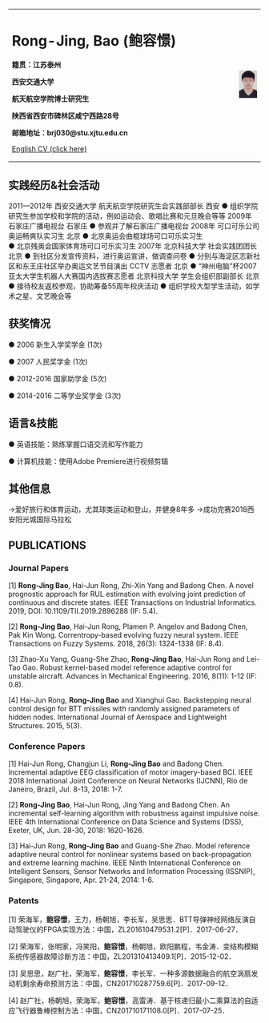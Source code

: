 <table border="0">
  <tr>
    <td width="90%">
      <h1>Rong-Jing, Bao (鲍容憬)</h1>
      <b><p>籍贯：江苏泰州</b></p>
      <b><p>西安交通大学</b></p>
      <b><p>航天航空学院博士研究生</b></p>
      <b><p>陕西省西安市碑林区咸宁西路28号</b></p>
      <b><p>邮箱地址：brj030@stu.xjtu.edu.cn</b></p>
      <p><a href="/README.html">English CV (click here)</a></p>
    </td>
    <td width="10%">
      <img src="/Rong-Jing Bao.jpg" width="100%">
    </td>
  </tr>
</table>

## 实践经历&社会活动
2011—2012年    西安交通大学      航天航空学院研究生会实践部部长          西安
                 ●     组织学院研究生参加学校和学院的活动，例如运动会、歌唱比赛和元旦晚会等等
2009年          石家庄广播电视台                                        石家庄
●      参观并了解石家庄广播电视台
2008年          可口可乐公司      奥运畅爽队实习生                        北京
●      北京奥运会曲棍球场可口可乐实习生         
●      北京残奥会国家体育场可口可乐实习生
2007年          北京科技大学      社会实践团团长                          北京
●      到社区分发宣传资料，进行奥运宣讲，做调查问卷
●      分别与海淀区志新社区和东王庄社区举办奥运文艺节目演出
           CCTV            志愿者                                  北京
●     “神州电脑”杯2007亚太大学生机器人大赛国内选拔赛志愿者
                 北京科技大学      学生会组织部副部长                      北京
●       接待校友返校参观，协助筹备55周年校庆活动
●       组织学校大型学生活动，如学术之星、文艺晚会等


## 获奖情况
<p>● 2006        新生入学奖学金 (1次)</p> 
<p>● 2007        人民奖学金 (1次)</p>  
<p>● 2012-2016    国家助学金 (5次)</p>                                       
<p>● 2014-2016    二等学业奖学金 (3次)</p>

## 语言&技能
<p>●   英语技能：熟练掌握口语交流和写作能力</p>
<p>●   计算机技能：使用Adobe Premiere进行视频剪辑</p>


## 其他信息
->爱好旅行和体育运动，尤其球类运动和登山，并健身8年多
->成功完赛2018西安阳光城国际马拉松


## PUBLICATIONS
### Journal Papers
[1] <b>Rong-Jing Bao</b>, Hai-Jun Rong, Zhi-Xin Yang and Badong Chen. A novel prognostic approach for RUL estimation with evolving joint prediction of continuous and discrete states. IEEE Transactions on Industrial Informatics. 2019, DOI: 10.1109/TII.2019.2896288 (IF: 5.4).

[2] <b>Rong-Jing Bao</b>, Hai-Jun Rong, Plamen P. Angelov and Badong Chen, Pak Kin Wong. Correntropy-based evolving fuzzy neural system. IEEE Transactions on Fuzzy Systems. 2018, 26(3): 1324-1338 (IF: 8.4).

[3] Zhao-Xu Yang, Guang-She Zhao, <b>Rong-Jing Bao</b>, Hai-Jun Rong and Lei-Tao Gao. Robust kernel-based model reference adaptive control for unstable aircraft. Advances in Mechanical Engineering. 2016, 8(11): 1-12 (IF: 0.8).

[4] Hai-Jun Rong, <b>Rong-Jing Bao</b> and Xianghui Gao. Backstepping neural control design for BTT missiles with randomly assigned parameters of hidden nodes. International Journal of Aerospace and Lightweight Structures. 2015, 5(3).
### Conference Papers
[1] Hai-Jun Rong, Changjun Li, <b>Rong-Jing Bao</b> and Badong Chen. Incremental adaptive EEG classification of motor imagery-based BCI. IEEE 2018 International Joint Conference on Neural Networks (IJCNN), Rio de Janeiro, Brazil, Jul. 8-13, 2018: 1-7.

[2] <b>Rong-Jing Bao</b>, Hai-Jun Rong, Jing Yang and Badong Chen. An incremental self-learning algorithm with robustness against impulsive noise. IEEE 4th International Conference on Data Science and Systems (DSS), Exeter, UK, Jun. 28-30, 2018: 1620-1626.

[3] Hai-Jun Rong, <b>Rong-Jing Bao</b> and Guang-She Zhao. Model reference adaptive neural control for nonlinear systems based on back-propagation and extreme learning machine. IEEE Ninth International Conference on Intelligent Sensors, Sensor Networks and Information Processing (ISSNIP), Singapore, Singapore, Apr. 21-24, 2014: 1-6.
### Patents
[1] 荣海军，<b>鲍容憬</b>，王力，杨朝旭，李长军，吴思思．BTT导弹神经网络反演自动驾驶仪的FPGA实现方法：中国，ZL201610479531.2[P]．2017-06-27．

[2] 荣海军，张明家，冯笑阳，<b>鲍容憬</b>，杨朝旭，欧阳鹏程，韦金涛．变结构模糊系统传感器故障诊断方法：中国，ZL201310413409.1[P]．2015-12-02．

[3] 吴思思，赵广社，荣海军，<b>鲍容憬</b>，李长军．一种多源数据融合的航空涡扇发动机剩余寿命预测方法：中国，CN201710287759.6[P]．2017-09-12．

[4] 赵广社，杨朝旭，荣海军，<b>鲍容憬</b>，高雷涛．基于核递归最小二乘算法的自适应飞行器鲁棒控制方法：中国，CN201710171108.0[P]．2017-07-25．




